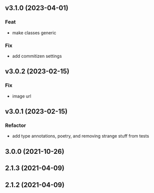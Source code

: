 ## v3.1.0 (2023-04-01)

### Feat

- make classes generic

### Fix

- add commitizen settings

## v3.0.2 (2023-02-15)

### Fix

- image url

## v3.0.1 (2023-02-15)

### Refactor

- add type annotations, poetry, and removing strange stuff from tests

## 3.0.0 (2021-10-26)

## 2.1.3 (2021-04-09)

## 2.1.2 (2021-04-09)
